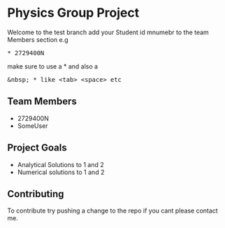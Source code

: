 # Physics Group Project
Welcome to the test branch add your Student id mnumebr to the team Members section e.g 

<pre>* 2729400N</pre> make sure to use a * and also a <pre>&amp;nbsp; * like &lt;tab&gt; &lt;space&gt; etc</pre> 

## Team Members

* 2729400N
* SomeUser


## Project Goals

* Analytical Solutions to 1 and 2
* Numerical solutions to 1 and 2




## Contributing

To contribute try pushing a change to the repo if you cant please contact me.
